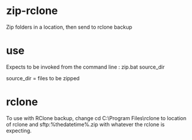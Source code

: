 # zip-rclone
Zip folders in a location, then send to rclone backup

# use

Expects to be invoked from the command line : zip.bat source_dir

source_dir = files to be zipped

# rclone

To use with RClone backup, change cd C:\Program Files\rclone to location of rclone and sftp:%thedatetime%.zip with whatever the rclone is expecting.

